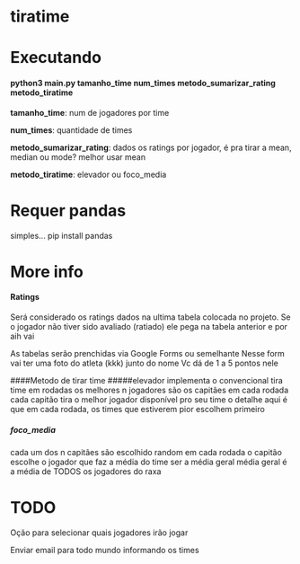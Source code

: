 # tiratime

# Executando
#### python3 main.py tamanho_time num_times metodo_sumarizar_rating metodo_tiratime
**tamanho_time**: num de jogadores por time

**num_times**: quantidade de times

**metodo_sumarizar_rating**: dados os ratings por jogador, é pra tirar a mean, median ou mode? melhor usar mean

**metodo_tiratime**: elevador ou foco_media

# Requer pandas
simples... pip install pandas

# More info
#### Ratings
Será considerado os ratings dados na ultima tabela colocada no projeto.
Se o jogador não tiver sido avaliado (ratiado) ele pega na tabela anterior e por aih vai

As tabelas serão prenchidas via Google Forms ou semelhante
Nesse form vai ter uma foto do atleta (kkk) junto do nome
Vc dá de 1 a 5 pontos nele

####Metodo de tirar time
#####elevador
implementa o convencional tira time em rodadas os melhores n jogadores são os capitães em cada rodada cada capitão tira o melhor jogador disponível pro seu time o detalhe aqui é que em cada rodada, os times que estiverem pior escolhem primeiro

##### foco_media
cada um dos n capitães são escolhido random em cada rodada o capitão escolhe o jogador que faz a média do time ser a média geral média geral é a média de TODOS os jogadores do raxa

# TODO
Oção para selecionar quais jogadores irão jogar

Enviar email para todo mundo informando os times